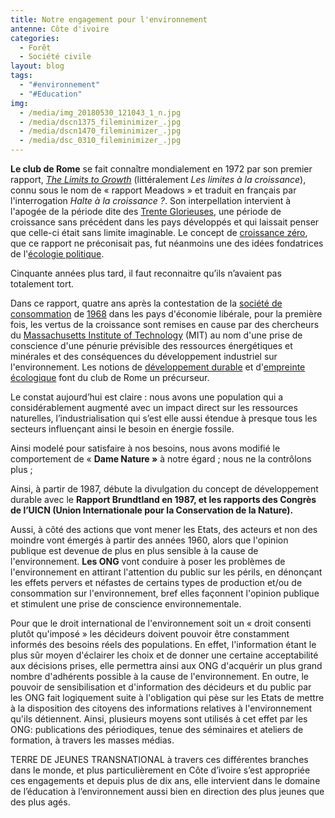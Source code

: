 ```yaml
---
title: Notre engagement pour l'environnement
antenne: Côte d'ivoire
categories:
  - Forêt
  - Société civile
layout: blog
tags:
  - "#environnement"
  - "#Education"
img:
  - /media/img_20180530_121043_1_n.jpg
  - /media/dscn1375_fileminimizer_.jpg
  - /media/dscn1470_fileminimizer_.jpg
  - /media/dsc_0310_fileminimizer_.jpg
---
```

**Le club de Rome** se fait connaître mondialement en 1972 par son premier rapport, *[The Limits to Growth](https://fr.wikipedia.org/wiki/Halte_%C3%A0_la_croissance_%3F "Halte à la croissance ?")* (littéralement *Les limites à la croissance*), connu sous le nom de « rapport Meadows » et traduit en français par l'interrogation *Halte à la croissance ?*. Son interpellation intervient à l'apogée de la période dite des [Trente Glorieuses](https://fr.wikipedia.org/wiki/Trente_Glorieuses "Trente Glorieuses"), une période de croissance sans précédent dans les pays développés et qui laissait penser que celle-ci était sans limite imaginable. Le concept de [croissance zéro](https://fr.wikipedia.org/wiki/Croissance_z%C3%A9ro "Croissance zéro"), que ce rapport ne préconisait pas, fut néanmoins une des idées fondatrices de l'[écologie politique](https://fr.wikipedia.org/wiki/%C3%89cologie_politique "Écologie politique").

Cinquante années plus tard, il faut reconnaitre qu’ils n’avaient pas totalement tort.

Dans ce rapport, quatre ans après la contestation de la [société de consommation](https://fr.wikipedia.org/wiki/Soci%C3%A9t%C3%A9_de_consommation "Société de consommation") de [1968](https://fr.wikipedia.org/wiki/Mai_1968 "Mai 1968") dans les pays d'économie libérale, pour la première fois, les vertus de la croissance sont remises en cause par des chercheurs du [Massachusetts Institute of Technology](https://fr.wikipedia.org/wiki/Massachusetts_Institute_of_Technology "Massachusetts Institute of Technology") (MIT) au nom d'une prise de conscience d'une pénurie prévisible des ressources énergétiques et minérales et des conséquences du développement industriel sur l'environnement. Les notions de [développement durable](https://fr.wikipedia.org/wiki/D%C3%A9veloppement_durable "Développement durable") et d'[empreinte écologique](https://fr.wikipedia.org/wiki/Empreinte_%C3%A9cologique "Empreinte écologique") font du club de Rome un précurseur.

Le constat aujourd’hui est claire : nous avons une population qui a considérablement augmenté avec un impact direct sur les ressources naturelles, l’industrialisation qui s’est elle aussi étendue à presque tous les secteurs influençant ainsi le besoin en énergie fossile.

Ainsi modelé pour satisfaire à nos besoins, nous avons modifié le comportement de « **Dame Nature »** à notre égard ; nous ne la contrôlons plus ;

Ainsi, à partir de 1987, débute la divulgation du concept de développement durable avec le **Rapport Brundtland en 1987, et les rapports des Congrès de l’UICN (Union Internationale pour la Conservation de la Nature).**

Aussi, à côté des actions que vont mener les Etats, des acteurs et non des moindre vont émergés à partir des années 1960, alors que l'opinion publique est devenue de plus en plus sensible à la cause de l'environnement. **Les ONG** vont conduire à poser les problèmes de l'environnement en attirant l'attention du public sur les périls, en dénonçant les effets pervers et néfastes de certains types de production et/ou de consommation sur l'environnement, bref elles façonnent l'opinion publique et stimulent une prise de conscience environnementale[](<>).

Pour que le droit international de l'environnement soit un « droit consenti plutôt qu'imposé » les décideurs doivent pouvoir être constamment informés des besoins réels des populations. En effet, l'information étant le plus sûr moyen d'éclairer les choix et de donner une certaine acceptabilité aux décisions prises, elle permettra ainsi aux ONG d'acquérir un plus grand nombre d'adhérents possible à la cause de l'environnement[](<>). En outre, le pouvoir de sensibilisation et d'information des décideurs et du public par les ONG fait logiquement suite à l'obligation qui pèse sur les Etats de mettre à la disposition des citoyens des informations relatives à l'environnement qu'ils détiennent[](<>). Ainsi, plusieurs moyens sont utilisés à cet effet par les ONG: publications des périodiques, tenue des séminaires et ateliers de formation, à travers les masses médias.

TERRE DE JEUNES TRANSNATIONAL à travers ces différentes branches dans le monde, et plus particulièrement en Côte d’ivoire s’est appropriée ces engagements et depuis plus de dix ans, elle intervient dans le domaine de l’éducation à l’environnement aussi bien en direction des plus jeunes que des plus agés.